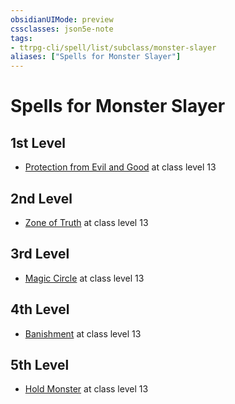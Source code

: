 ```yaml
---
obsidianUIMode: preview
cssclasses: json5e-note
tags:
- ttrpg-cli/spell/list/subclass/monster-slayer
aliases: ["Spells for Monster Slayer"]
---
```

# Spells for Monster Slayer

## 1st Level

- [Protection from Evil and Good](3-Mechanics/CLI/spells/protection-from-evil-and-good.md "PHB") at class level 13

## 2nd Level

- [Zone of Truth](3-Mechanics/CLI/spells/zone-of-truth.md "PHB") at class level 13

## 3rd Level

- [Magic Circle](3-Mechanics/CLI/spells/magic-circle.md "PHB") at class level 13

## 4th Level

- [Banishment](3-Mechanics/CLI/spells/banishment.md "PHB") at class level 13

## 5th Level

- [Hold Monster](3-Mechanics/CLI/spells/hold-monster.md "PHB") at class level 13